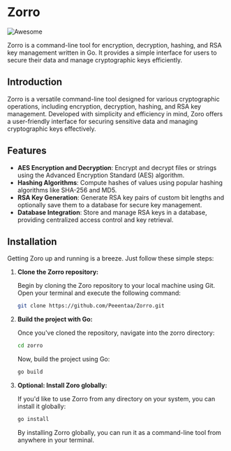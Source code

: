 # Zorro
![Awesome](https://awesome.re/badge.svg)

Zorro is a command-line tool for encryption, decryption, hashing, and RSA key management written in Go. It provides a simple interface for users to secure their data and manage cryptographic keys efficiently.

## Introduction

Zorro is a versatile command-line tool designed for various cryptographic operations, including encryption, decryption, hashing, and RSA key management. Developed with simplicity and efficiency in mind, Zoro offers a user-friendly interface for securing sensitive data and managing cryptographic keys effectively.

## Features

- **AES Encryption and Decryption**: Encrypt and decrypt files or strings using the Advanced Encryption Standard (AES) algorithm.
- **Hashing Algorithms**: Compute hashes of values using popular hashing algorithms like SHA-256 and MD5.
- **RSA Key Generation**: Generate RSA key pairs of custom bit lengths and optionally save them to a database for secure key management.
- **Database Integration**: Store and manage RSA keys in a database, providing centralized access control and key retrieval.

## Installation

Getting Zoro up and running is a breeze. Just follow these simple steps:

1. **Clone the Zorro repository:**

   Begin by cloning the Zoro repository to your local machine using Git. Open your terminal and execute the following command:

   ```bash
   git clone https://github.com/Peeentaa/Zorro.git
   ```
   
2.  **Build the project with Go:**

    Once you've cloned the repository, navigate into the zorro directory:

    ```bash
    cd zorro
    ```

    Now, build the project using Go:

    ```bash
    go build
    ```

3. **Optional: Install Zoro globally:**

    If you'd like to use Zorro from any directory on your system, you can install it globally:

    ```bash
    go install
    ```
   By installing Zorro globally, you can run it as a command-line tool from anywhere in your terminal.
